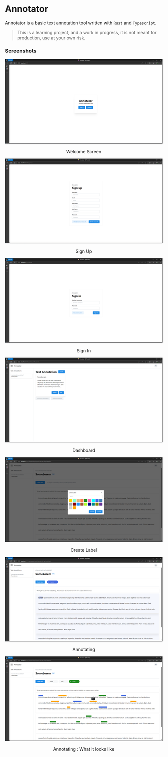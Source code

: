 # Annotator

Annotator is a basic text annotation tool written with `Rust` and `Typescript`.

> This is a learning project, and a work in progress, it is not meant for production, use at your own risk.

### Screenshots

![Welcome screen](/screenshots/welcome.png)

<p align="center">Welcome Screen</p>

![Sign Up](/screenshots/sign-up.png)

<p align="center">Sign Up</p>

![Sign In](/screenshots/sign-in.png)

<p align="center">Sign In</p>

![Dashboard](/screenshots/dashboard.png)

<p align="center">Dashboard</p>

![Create Label](/screenshots/label-creation.png)

<p align="center">Create Label</p>

![Annotating](/screenshots/annotating.png)

<p align="center">Annotating</p>

![Annotating](/screenshots/annotating-in-progress.png)

<p align="center">Annotating : What it looks like</p>
